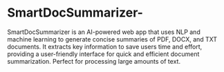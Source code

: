 # SmartDocSummarizer-
SmartDocSummarizer is an AI-powered web app that uses NLP and machine learning to generate concise summaries of PDF, DOCX, and TXT documents. It extracts key information to save users time and effort, providing a user-friendly interface for quick and efficient document summarization. Perfect for processing large amounts of text.
